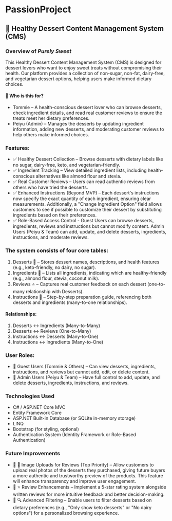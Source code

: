 # PassionProject

## 🍰 Healthy Dessert Content Management System (CMS)

### Overview of *Purely Sweet*
This Healthy Dessert Content Management System (CMS) is designed for dessert lovers who want to enjoy sweet treats without compromising their health. Our platform provides a collection of non-sugar, non-fat, dairy-free, and vegetarian dessert options, helping users make informed dietary choices.

#### 🎯 Who is this for?
- Tommie – A health-conscious dessert lover who can browse desserts, check ingredient details, and read real customer reviews to ensure the treats meet her dietary preferences.
- Peiyu (Admin) – Manages the desserts by updating ingredient information, adding new desserts, and moderating customer reviews to help others make informed choices.

### Features:
- ✅ Healthy Dessert Collection – Browse desserts with dietary labels like no sugar, dairy-free, keto, and vegetarian-friendly.
- ✅ Ingredient Tracking – View detailed ingredient lists, including health-conscious alternatives like almond flour and stevia.
- ✅ Real Customer Reviews – Users can read authentic reviews from others who have tried the desserts.
- ✅ Enhanced Instructions (Beyond MVP) – Each dessert's instructions now specify the exact quantity of each ingredient, ensuring clear measurements. Additionally, a "Change Ingredient Option" field allows customers to see if possible to customize their dessert by substituting ingredients based on their preferences.
- ✅ Role-Based Access Control - 
Guest Users can browse desserts, ingredients, reviews and instructions but cannot modify content.
Admin Users (Peiyu & Team) can add, update, and delete desserts, ingredients, instructions, and moderate reviews.

### The system consists of four core tables:
1. Desserts 🍰 – Stores dessert names, descriptions, and health features (e.g., keto-friendly, no dairy, no sugar).
2. Ingredients 🥄 – Lists all ingredients, indicating which are healthy-friendly (e.g., almond flour, stevia, coconut milk).
3. Reviews ⭐ – Captures real customer feedback on each dessert (one-to-many relationship with Desserts).
4. Instructions 📜 – Step-by-step preparation guide, referencing both desserts and ingredients (many-to-one relationships).

#### Relationships:
1. Desserts ↔ Ingredients (Many-to-Many)
2. Desserts ↔ Reviews (One-to-Many)
3. Instructions ↔ Desserts (Many-to-One)
4. Instructions ↔ Ingredients (Many-to-One)

### User Roles:
- 🔹 Guest Users (Tommie & Others) – Can view desserts, ingredients, instructions, and reviews but cannot add, edit, or delete content.
- 🔹 Admin Users (Peiyu & Team) – Have full control to add, update, and delete desserts, ingredients, instructions, and reviews.

### Technologies Used
- C# / ASP.NET Core MVC
- Entity Framework Core
- ASP.NET Built-in Database (or SQLite in-memory storage)
- LINQ
- Bootstrap (for styling, optional)
- Authentication System (Identity Framework or Role-Based Authentication)

### Future Improvements
- 🔹 📸 Image Uploads for Reviews (Top Priority) – Allow customers to upload real photos of the desserts they purchased, giving future buyers a more authentic and trustworthy preview of the products. This feature will enhance transparency and improve user engagement.
- 🔹 ⭐ Review Enhancements – Implement a 5-star rating system alongside written reviews for more intuitive feedback and better decision-making.
- 🔹 🔍 Advanced Filtering – Enable users to filter desserts based on dietary preferences (e.g., "Only show keto desserts" or "No dairy options") for a personalized browsing experience.




